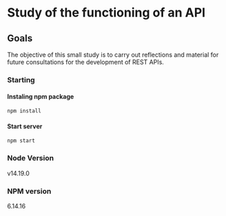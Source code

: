 # Study of the functioning of an API

## Goals

The objective of this small study is to carry out reflections and material for future consultations for the development of REST APIs.

### Starting

#### Instaling npm package
``` npm install ```

#### Start server
``` npm start ```

### Node Version 
v14.19.0

### NPM version
6.14.16

